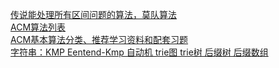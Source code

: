 [传说能处理所有区间问题的算法，莫队算法](http://blog.csdn.net/bossup/article/details/39236275)  
[ACM算法列表](http://m.blog.csdn.net/article/details?id=8159196)  
[ACM基本算法分类、推荐学习资料和配套习题](http://m.blog.csdn.net/article/details?id=8018392)  
[字符串：KMP Eentend-Kmp 自动机 trie图 trie树 后缀树 后缀数组 ](http://www.cnblogs.com/jiangjing/archive/2013/04/27/3048143.html)  
